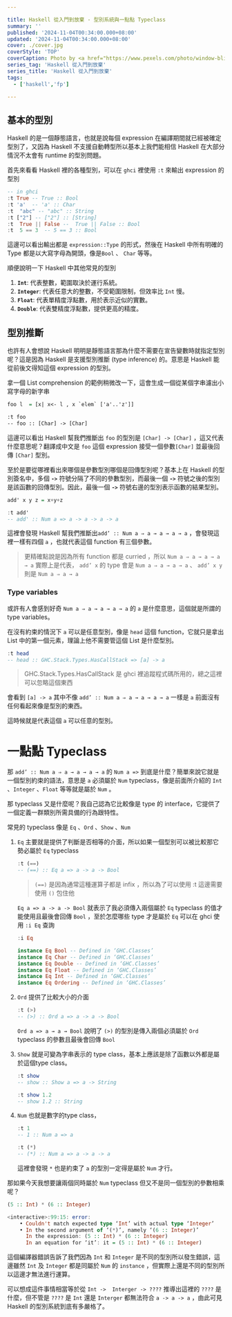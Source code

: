```yaml
---

title: Haskell 從入門到放棄 - 型別系統與一點點 Typeclass
summary: ''
published: '2024-11-04T00:34:00.000+08:00'
updated: '2024-11-04T00:34:00.000+08:00'
cover: ./cover.jpg
coverStyle: 'TOP'
coverCaption: Photo by <a href="https://www.pexels.com/photo/window-blind-2924107/">Athena Sandrini</a>
series_tag: 'Haskell 從入門到放棄'
series_title: 'Haskell 從入門到放棄'
tags:
  - ['haskell','fp']

---
```


## 基本的型別

Haskell 的是一個靜態語言，也就是說每個 expression 在編譯期間就已經被確定型別了，又因為 Haskell 不支援自動轉型所以基本上我們能相信 Haskell 在大部分情況不太會有 runtime 的型別問題。

首先來看看 Haskell 裡的各種型別，可以在 `ghci` 裡使用 `:t`  來輸出 expression 的型別

```haskell
-- in ghci
:t True -- True :: Bool
:t 'a'  -- 'a' :: Char
:t  "abc" -- "abc" :: String
:t ["2"] -- ["2"] :: [String]
:t  True || False --  True || False :: Bool
:t  5 == 3  -- 5 == 3 :: Bool
```

這邊可以看出輸出都是 `expression::Type` 的形式，然後在 Haskell 中所有明確的 Type 都是以大寫字母為開頭，像是`Bool` 、 `Char` 等等。

順便說明一下 Haskell 中其他常見的型別

1. **`Int`**: 代表整數，範圍取決於運行系統。
2. **`Integer`**: 代表任意大的整數，不受範圍限制，但效率比 `Int` 慢。
3. **`Float`**: 代表單精度浮點數，用於表示近似的實數。
4. **`Double`**: 代表雙精度浮點數，提供更高的精度。

## 型別推斷

也許有人會想說 Haskell 明明是靜態語言那為什麼不需要在宣告變數時就指定型別呢？這是因為 Haskell 是支援型別推斷 (type inference) 的。意思是 Haskell 能從前後文得知這個 expression 的型別。

拿一個 List comprehension 的範例稍微改一下，這會生成一個從某個字串濾出小寫字母的新字串

```haskell
foo l  = [x| x<- l , x `elem` ['a'..'z']]

:t foo  
-- foo :: [Char] -> [Char]
```

這邊可以看出 Haskell 幫我們推斷出 `foo` 的型別是 `[Char] -> [Char]` ，這又代表什麼意思呢？翻譯成中文是 `foo` 這個 expression 接受一個參數`[Char]` 並最後回傳 `[Char]` 型別。

至於是要從哪裡看出來哪個是參數型別哪個是回傳型別呢？基本上在 Haskell 的型別簽名中，多個 **`->`** 符號分隔了不同的參數型別，而最後一個 **`->`** 符號之後的型別是該函數的回傳型別。因此，最後一個 **`->`** 符號右邊的型別表示函數的結果型別。

```haskell
add' x y z = x+y+z

:t add'
-- add' :: Num a => a -> a -> a -> a
```

這裡會發現 Haskell 幫我們推斷出`add’ :: Num a ⇒ a → a → a → a` ，會發現這裡一樣有四個 `a` ，也就代表這個 function 有三個參數。

> 更精確點說是因為所有 function 都是 curried ，所以  `Num a ⇒ a → a → a → a`   實際上是代表， `add’ x`  的 type 會是 `Num a ⇒ a → a → a`   、 `add’ x y` 則是 `Num a ⇒ a → a`
> 

### Type variables

或許有人會感到好奇 `Num a ⇒ a → a → a → a` 的 `a` 是什麼意思，這個就是所謂的 type variables。

在沒有約束的情況下 `a` 可以是任意型別，像是 `head` 這個 function，它就只是拿出 List 中的第一個元素，理論上他不需要管這個 List 是什麼型別。

```haskell
:t head
-- head :: GHC.Stack.Types.HasCallStack => [a] -> a
```

> GHC.Stack.Types.HasCallStack 是 ghci 裡追蹤程式碼所用的，總之這裡可以忽略這個東西
> 

會看到 `[a] -> a` 其中不像 `add’ :: Num a ⇒ a → a → a → a`  一樣是 `a` 前面沒有任何看起來像是型別的東西。

這時候就是代表這個 `a` 可以任意的型別。

# 一點點 Typeclass

那 `add’ :: Num a ⇒ a → a → a → a` 的 `Num a =>`   到底是什麼？簡單來說它就是一個型別約束的語法，意思是 `a` 必須屬於 `Num` typeclass，像是前面所介紹的 `Int` 、`Integer` 、`Float` 等等就是屬於 `Num` 。

那 typeclass 又是什麼呢？我自己認為它比較像是 type 的 interface，它提供了一個定義一群類別所需具備的行為跟特性。

常見的 typeclass 像是 `Eq` 、`Ord` 、`Show` 、`Num`

1. `Eq` 主要就是提供了判斷是否相等的介面，所以如果一個型別可以被比較那它勢必屬於 `Eq` typeclass
    
    ```haskell
    :t (==)
    -- (==) :: Eq a => a -> a -> Bool
    ```
    
    > `(==)`  是因為通常這種運算子都是 infix ，所以為了可以使用 :t 這邊需要使用 `()` 包住他
    > 
    
    `Eq a => a -> a -> Bool` 就表示了我必須傳入兩個屬於 `Eq`  typeclass 的值才能使用且最後會回傳 `Bool` ，至於怎麼哪些 type 才是屬於 `Eq` 可以在 ghci 使用 `:i Eq` 查詢 
    
    ```haskell
    :i Eq
    
    instance Eq Bool -- Defined in ‘GHC.Classes’
    instance Eq Char -- Defined in ‘GHC.Classes’
    instance Eq Double -- Defined in ‘GHC.Classes’
    instance Eq Float -- Defined in ‘GHC.Classes’
    instance Eq Int -- Defined in ‘GHC.Classes’
    instance Eq Ordering -- Defined in ‘GHC.Classes’
    ```
    
2. `Ord` 提供了比較大小的介面
    
    ```haskell
    :t (>)
    -- (>) :: Ord a => a -> a -> Bool
    ```
    
    `Ord a => a → a → Bool`   說明了 `(>)` 的型別是傳入兩個必須屬於 `Ord` typeclass 的參數且最後會回傳 `Bool`
    
3. `Show` 就是可變為字串表示的 type class，基本上應該是除了函數以外都是屬於這個type class。
    
    ```haskell
    :t show
    -- show :: Show a => a -> String
    
    :t show 1.2
    -- show 1.2 :: String
    ```
    
4. `Num` 也就是數字的type class，
    
    ```haskell
    :t 1
    -- 1 :: Num a => a
    
    :t (*)
    -- (*) :: Num a => a -> a -> a
    ```
    
    這裡會發現 `*` 也是約束了 `a` 的型別一定得是屬於 `Num` 才行。
    

那如果今天我想要讓兩個同時屬於 `Num`  typeclass 但又不是同一個型別的參數相乘呢？

```haskell
(5 :: Int) * (6 :: Integer)

<interactive>:99:15: error:
    • Couldn't match expected type ‘Int’ with actual type ‘Integer’
    • In the second argument of ‘(*)’, namely ‘(6 :: Integer)’
      In the expression: (5 :: Int) * (6 :: Integer)
      In an equation for ‘it’: it = (5 :: Int) * (6 :: Integer)
```

這個編譯器錯誤告訴了我們因為 `Int` 和 `Integer` 是不同的型別所以發生錯誤，這邊雖然 `Int`  及 `Integer` 都是同屬於 `Num`  的 `instance` ，但實際上還是不同的型別所以這邊才無法進行運算。

可以想成這件事情相當等於從 `Int ->  Interger -> ????`   推導出這裡的 `????` 是什麼，但不管是 `????` 是 `Int` 還是 `Interger` 都無法符合 `a -> a -> a` ，由此可見 Haskell 的型別系統到底有多嚴格了。